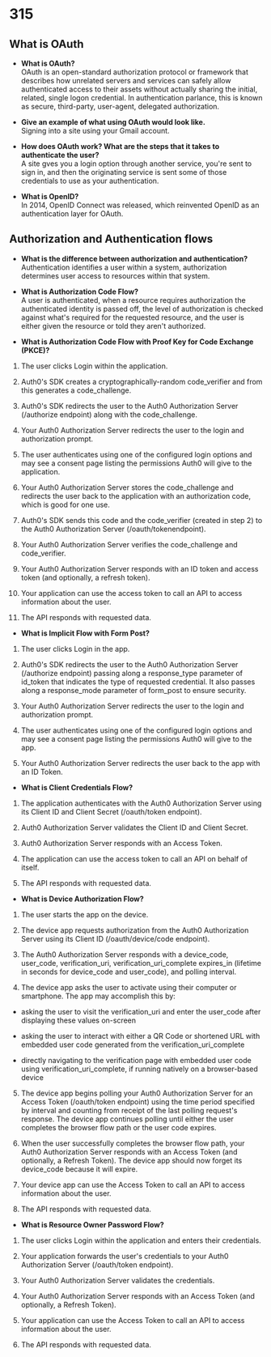 # 315

## What is OAuth

- **What is OAuth?**  
OAuth is an open-standard authorization protocol or framework that describes how unrelated servers and services can safely allow authenticated access to their assets without actually sharing the initial, related, single logon credential. In authentication parlance, this is known as secure, third-party, user-agent, delegated authorization.

- **Give an example of what using OAuth would look like.**  
Signing into a site using your Gmail account.

- **How does OAuth work? What are the steps that it takes to authenticate the user?**  
A site gves you a login option through another service, you're sent to sign in, and then the originating service is sent some of those credentials to use as your authentication.

- **What is OpenID?**  
In 2014, OpenID Connect was released, which reinvented OpenID as an authentication layer for OAuth.

## Authorization and Authentication flows

- **What is the difference between authorization and authentication?**  
Authentication identifies a user within a system, authorization determines user access to resources within that system.

- **What is Authorization Code Flow?**  
A user is authenticated, when a resource requires authorization the authenticated identity is passed off, the level of authorization is checked against what's required for the requested resource, and the user is either given the resource or told they aren't authorized.

- **What is Authorization Code Flow with Proof Key for Code Exchange (PKCE)?**  

1. The user clicks Login within the application.

2. Auth0's SDK creates a cryptographically-random code_verifier and from this generates a code_challenge.

3. Auth0's SDK redirects the user to the Auth0 Authorization Server (/authorize endpoint) along with the code_challenge.

4. Your Auth0 Authorization Server redirects the user to the login and authorization prompt.

5. The user authenticates using one of the configured login options and may see a consent page listing the permissions Auth0 will give to the application.

6. Your Auth0 Authorization Server stores the code_challenge and redirects the user back to the application with an authorization code, which is good for one use.

7. Auth0's SDK sends this code and the code_verifier (created in step 2) to the Auth0 Authorization Server (/oauth/tokenendpoint).

8. Your Auth0 Authorization Server verifies the code_challenge and code_verifier.

9. Your Auth0 Authorization Server responds with an ID token and access token (and optionally, a refresh token).

10. Your application can use the access token to call an API to access information about the user.

11. The API responds with requested data.

- **What is Implicit Flow with Form Post?**  

1. The user clicks Login in the app.

2. Auth0's SDK redirects the user to the Auth0 Authorization Server (/authorize endpoint) passing along a response_type parameter of id_token that indicates the type of requested credential. It also passes along a response_mode parameter of form_post to ensure security.

3. Your Auth0 Authorization Server redirects the user to the login and authorization prompt.

4. The user authenticates using one of the configured login options and may see a consent page listing the permissions Auth0 will give to the app.

5. Your Auth0 Authorization Server redirects the user back to the app with an ID Token.

- **What is Client Credentials Flow?**  

1. The application authenticates with the Auth0 Authorization Server using its Client ID and Client Secret (/oauth/token endpoint).

2. Auth0 Authorization Server validates the Client ID and Client Secret.

3. Auth0 Authorization Server responds with an Access Token.

4. The application can use the access token to call an API on behalf of itself.

5. The API responds with requested data.

- **What is Device Authorization Flow?**  

1. The user starts the app on the device.

2. The device app requests authorization from the Auth0 Authorization Server using its Client ID (/oauth/device/code endpoint).

3. The Auth0 Authorization Server responds with a device_code, user_code, verification_uri, verification_uri_complete expires_in (lifetime in seconds for device_code and user_code), and polling interval.

4. The device app asks the user to activate using their computer or smartphone. The app may accomplish this by:

- asking the user to visit the verification_uri and enter the user_code after displaying these values on-screen

- asking the user to interact with either a QR Code or shortened URL with embedded user code generated from the verification_uri_complete

- directly navigating to the verification page with embedded user code using verification_uri_complete, if running natively on a browser-based device

5. The device app begins polling your Auth0 Authorization Server for an Access Token (/oauth/token endpoint) using the time period specified by interval and counting from receipt of the last polling request's response. The device app continues polling until either the user completes the browser flow path or the user code expires.

6. When the user successfully completes the browser flow path, your Auth0 Authorization Server responds with an Access Token (and optionally, a Refresh Token). The device app should now forget its device_code because it will expire.

7. Your device app can use the Access Token to call an API to access information about the user.

8. The API responds with requested data.

- **What is Resource Owner Password Flow?**  

1. The user clicks Login within the application and enters their credentials.

2. Your application forwards the user's credentials to your Auth0 Authorization Server (/oauth/token endpoint).

3. Your Auth0 Authorization Server validates the credentials.

4. Your Auth0 Authorization Server responds with an Access Token (and optionally, a Refresh Token).

5. Your application can use the Access Token to call an API to access information about the user.

6. The API responds with requested data.
